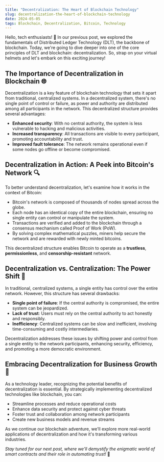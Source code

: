 ```yaml
---
title: "Decentralization: The Heart of Blockchain Technology"
slug: decentralization-the-heart-of-blockchain-technology
date: 2024-05-05
tags: Blockchain, Decentralization, Bitcoin, Technology
---
```


Hello, tech enthusiasts! 🚀 In our previous post, we explored the fundamentals of Distributed Ledger Technology (DLT), the backbone of blockchain. Today, we're going to dive deeper into one of the core principles of DLT and blockchain: decentralization. So, strap on your virtual helmets and let's embark on this exciting journey!

## The Importance of Decentralization in Blockchain 🌐

Decentralization is a key feature of blockchain technology that sets it apart from traditional, centralized systems. In a decentralized system, there's no single point of control or failure, as power and authority are distributed among all participants in the network. This decentralized structure provides several advantages:

- **Enhanced security**: With no central authority, the system is less vulnerable to hacking and malicious activities.
- **Increased transparency**: All transactions are visible to every participant, promoting accountability and trust.
- **Improved fault tolerance**: The network remains operational even if some nodes go offline or become compromised.

## Decentralization in Action: A Peek into Bitcoin's Network 🔍

To better understand decentralization, let's examine how it works in the context of Bitcoin:

- Bitcoin's network is composed of thousands of nodes spread across the globe.
- Each node has an identical copy of the entire blockchain, ensuring no single entity can control or manipulate the system.
- Transactions are verified and added to the blockchain through a consensus mechanism called Proof of Work (PoW).
- By solving complex mathematical puzzles, miners help secure the network and are rewarded with newly minted bitcoins.

This decentralized structure enables Bitcoin to operate as a **trustless**, **permissionless**, and **censorship-resistant** network.

## Decentralization vs. Centralization: The Power Shift 🔄

In traditional, centralized systems, a single entity has control over the entire network. However, this structure has several drawbacks:

- **Single point of failure**: If the central authority is compromised, the entire system can be jeopardized.
- **Lack of trust**: Users must rely on the central authority to act honestly and responsibly.
- **Inefficiency**: Centralized systems can be slow and inefficient, involving time-consuming and costly intermediaries.

Decentralization addresses these issues by shifting power and control from a single entity to the network participants, enhancing security, efficiency, and promoting a more democratic environment.

## Embracing Decentralization for Business Growth 🌱

As a technology leader, recognizing the potential benefits of decentralization is essential. By strategically implementing decentralized technologies like blockchain, you can:

- Streamline processes and reduce operational costs
- Enhance data security and protect against cyber threats
- Foster trust and collaboration among network participants
- Create new business models and revenue streams

As we continue our blockchain adventure, we'll explore more real-world applications of decentralization and how it's transforming various industries.

*Stay tuned for our next post, where we'll demystify the enigmatic world of smart contracts and their role in automating trust!* 🔗